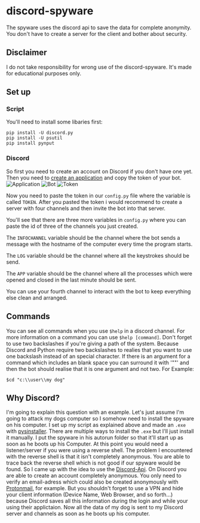 # discord-spyware
The spyware uses the discord api to save the data for complete anonymity. You don't have to create a server for the client and bother about security.

## Disclaimer
I do not take responsibility for wrong use of the discord-spyware. It's made for educational purposes only.

## Set up
### Script
You'll need to install some libaries first:
```
pip install -U discord.py
pip install -U psutil
pip install pynput
```
### Discord
So first you need to create an account on Discord if you don't have one yet. Then you need to [create an application](https://discord.com/developers/applications) and copy the token of your bot.
![Application](https://poshbot.readthedocs.io/en/latest/guides/backends/discord-new-application.png)
![Bot](https://files.realpython.com/media/discord-bot-add-bot.4735c88ff16b.png)
![Token](https://cdn.writebots.com/wp-content/uploads/2021/12/discord-bot-token-11.jpg)

Now you need to paste the token in our `config.py` file where the variable is called `TOKEN`. After you pasted the token i would recommend to create a server with four channels and then invite the bot into that server. 

You'll see that there are three more variables in `config.py` where you can paste the id of three of the channels you just created.

The `INFOCHANNEL` variable should be the channel where the bot sends a message with the hostname of the computer every time the program starts.

The `LOG` variable should be the channel where all the keystrokes should be send.

The `APP` variable should be the channel where all the processes which were opened and closed in the last minute should be sent.

You can use your fourth channel to interact with the bot to keep everything else clean and arranged.

## Commands

You can see all commands when you use `$help` in a discord channel. For more information on a command you can use `$help [command]`. Don't forget to use two backslashes if you're giving a path of the system. Because Discord and Python require two backslashes to realies that you want to use one backslash instead of an special character. If there is an argument for a command which includes an blank space you can surround it with '""' and then the bot should realise that it is one argument and not two.
For Example:
```
$cd "c:\\user\\my dog"
```

## Why Discord?
I'm going to explain this question with an example. Let's just assume I'm going to attack my dogs computer so I somehow need to install the spyware on his computer. I set up my script as explained above and made an `.exe` with [pysinstaller](https://pyinstaller.org/en/stable/). There are multiple ways to install the `.exe` but I'll just install it manually. I put the spyware in his autorun folder so that it'll start up as soon as he boots up his Computer. At this point you would need a listener/server if you were using a reverse shell. The problem I encountered with the reverse shell is that it isn't completely anonymous. You are able to trace back the reverse shell which is not good if our spyware would be found. So I came up with the idea to use the [Discord-Api](https://discord.com/developers/docs/intro). On Discord you are able to create an account completely anonymous. You only need to verify an email-adress which could also be created anonymously with [Protonmail](https://protonmail.com/), for example. But you shouldn't forget to use a VPN and hide your client information (Device Name, Web Browser, and so forth...) because Discord saves all this information during the login and while your using their applictaion. Now all the data of my dog is sent to my Discord server and channels as soon as he boots up his computer.
